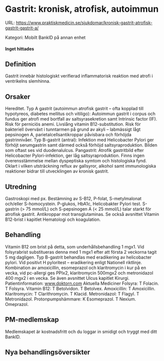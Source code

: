 # Gastrit: kronisk, atrofisk, autoimmun

URL: https://www.praktiskmedicin.se/sjukdomar/kronisk-gastrit-atrofisk-gastrit-gastrit-a/



Kategori: Mobilt BankID på annan enhet

#### Inget hittades

## Definition

Gastrit innebär histologiskt verifierad inflammatorisk reaktion med atrofi i ventrikelns slemhinna.

## Orsaker

Hereditet. Typ A gastrit (autoimmun atrofisk gastrit – ofta kopplad till hypotyreos, diabetes mellitus och vitiligo): Autoimmun gastrit i corpus och fundus ger atrofi med bortfall av saltsyrasekretion samt Intrinsic factor (IF). Risk för perniciös anemi. Livslång vitamin B12-substitution. Risk för bakteriell överväxt i tunntarmen på grund av akyli – labmässigt lågt pepsinogen A, parietalcellsantikroppar påvisbara och förhöjda gastrinnivåer.
Typ B-gastrit (antral): Infektion med Helicobacter Pylori ger förhöjt serumgastrin samt därmed också förhöjd saltsyraproduktion. Bilden som oftast ses vid duodenalulcus.
Pangastrit: Atrofik gastritbild efter Helicobacter Pylori-infektion, ger låg saltsyraproduktion. Finns ingen överensstämmelse mellan dyspeptiska symtom och histologiska fynd. Oklart i vilken utsträckning reflux av gallsyror, alkohol samt immunologiska reaktioner bidrar till utvecklingen av kronisk gastrit.

## Utredning

Gastroskopi med px. Bestämning av S-B12, P-folat, S-metylmalonat och/eller S-homocystein. P-glukos, HbA1c, Helicobakter Pylori test.
S-gastrin (> 75 mmol/L) och S-pepsinogen A (< 25 mmol/L) talar starkt för atrofisk gastrit.
Antikroppar mot transglutaminas. Se också avsnittet Vitamin B12-brist i kapitlet Hematologi och koagulation.

## Behandling

Vitamin B12 om brist på detta, som underhållsbehandling 1 mgx1. Vid folsyrabrist substitueras denna med 1 mgx1 efter att första 2 veckorna tagit 5 mg dagligen. Typ B-gastrit behandlas med eradikering av helicobacter pylori. Vid positivt H pyloritest – eradikering enligt Nationell riktlinje. Kombination av amoxicillin, esomeprazol och klaritromycin i kur på en vecka, vid pc-allergi ges PPIx2, klaritromycin 500mgx2 och metronidazol 400 mgx2 i en vecka. Se även avsnittet Ulcus kapitlet Kirurgi.
Patientinformation: www.doktorn.com
Aktuella Mediciner
Folsyra: T Folacin. T Folsyra.
Vitamin B12: T Betolvidon. T Betolvex.
Amoxicillin: T Amoxicillin.
Klaritromycin: T Clarithromycin. T Klacid.
Metronidazol: T Flagyl. T Metronidazol.
Protonpumpshämmare: K Esomeprazol. T Nexium. Omeprazol.

## PM-medlemskap

Medlemskapet är kostnadsfritt och du loggar in smidigt och tryggt med ditt BankID.

## Nya behandlingsöversikter

